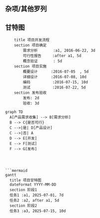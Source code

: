杂项/其他罗列
---



甘特图
---

```gantt
    title 项目开发流程
    section 项目确定
        需求分析       :a1, 2016-06-22, 3d
        可行性报告     :after a1, 5d
        概念验证       : 5d
    section 项目实施
        概要设计      :2016-07-05  , 5d
        详细设计      :2016-07-08, 10d
        编码          :2016-07-15, 10d
        测试          :2016-07-22, 5d
    section 发布验收
        发布: 2d
        验收: 3d
```




```mermaid
graph TD
  A[产品需求收集] --> B[需求分析]
  B --> C{是否可行}
  C -->|是| D[产品设计]
  C -->|否| A
  D --> E[开发]
  E --> F[测试]
  F --> G[发布]




```mermaid
gantt
  title 项目甘特图
  dateFormat YYYY-MM-DD
  section 阶段1
  任务1 :a1, 2025-07-01, 7d
  任务2 :a2, after a1, 5d
  section 阶段2
  任务3 :a3, 2025-07-15, 10d
